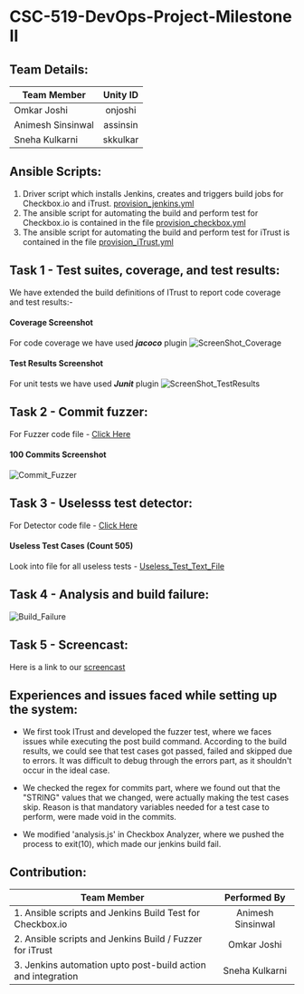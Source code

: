 # CSC-519-DevOps-Project-Milestone II

## Team Details:

| Team Member             | Unity ID      | 
| ------------------------|:-------------:| 
| Omkar Joshi             | onjoshi       |  
| Animesh Sinsinwal       | assinsin      |   
| Sneha Kulkarni          | skkulkar      |



## Ansible Scripts:
1. Driver script which installs Jenkins, creates and triggers build jobs for Checkbox.io and iTrust. [provision_jenkins.yml](https://github.ncsu.edu/onjoshi/DevOps_M2/blob/master/provision_jenkins.yml) 
2. The ansible script for automating the build and perform test for Checkbox.io is contained in the file [provision_checkbox.yml](https://github.ncsu.edu/onjoshi/DevOps_M2/blob/master/roles/checkbox/tasks/main.yml)
3. The ansible script for automating the build and perform test for iTrust is contained in the file [provision_iTrust.yml](https://github.ncsu.edu/onjoshi/DevOps_M2/blob/master/roles/itrust/tasks/main.yml)

## Task 1 - Test suites, coverage, and test results:
We have extended the build definitions of ITrust to report code coverage and test results:- 
#### Coverage Screenshot
For code coverage we have used **_jacoco_** plugin
![ScreenShot_Coverage](https://github.ncsu.edu/onjoshi/DevOps_M2/blob/master/Screenshots/Itrust_Code_Coverage.png)
#### Test Results Screenshot
For unit tests we have used **_Junit_** plugin
![ScreenShot_TestResults](https://github.ncsu.edu/onjoshi/DevOps_M2/blob/master/Screenshots/Itrust_Test_Results.png)

## Task 2 - Commit fuzzer:
For Fuzzer code file - [Click Here](https://github.ncsu.edu/onjoshi/DevOps_M2/blob/master/Fuzzer/main.js)
#### 100 Commits Screenshot
![Commit_Fuzzer](https://github.ncsu.edu/onjoshi/DevOps_M2/blob/master/Screenshots/Itrust_Summary.png)

## Task 3 - Uselesss test detector:
For Detector code file - [Click Here](https://github.ncsu.edu/onjoshi/DevOps_M2/blob/master/Fuzzer/analyze_tests.js)
#### Useless Test Cases (Count 505)
Look into file for all useless tests - [Useless_Test_Text_File](https://github.ncsu.edu/onjoshi/DevOps_M2/blob/master/useless_tests.txt)


## Task 4 - Analysis and build failure:
![Build_Failure](https://github.ncsu.edu/onjoshi/DevOps_M2/blob/master/Screenshots/Checkbox_Build_Output.png)

## Task 5 - Screencast:
Here is a link to our [screencast](https://drive.google.com/open?id=0B3MiIrLYZHU5RTJ5a1AxOEZjZWs)


## Experiences and issues faced while setting up the system:

* We first took ITrust and developed the fuzzer test, where we faces issues while executing the post build command.
  According to the build results, we could see that test cases got passed, failed and skipped due to errors. It was difficult to debug through the errors part, as it shouldn't occur in the ideal case.

* We checked the regex for commits part, where we found out that the "STRING" values that we changed, were actually making the test cases skip. Reason is that mandatory variables needed for a test case to perform, were made void in the commits.

* We modified 'analysis.js' in Checkbox Analyzer, where we pushed the process to exit(10), which made our jenkins build fail.


## Contribution:

| Team Member                                                                        | Performed By           | 
| -----------------------------------------------------------------------------------|:----------------------:| 
| 1. Ansible scripts and Jenkins Build Test for Checkbox.io                          | Animesh Sinsinwal      | 
| 2. Ansible scripts and Jenkins Build / Fuzzer for iTrust                           | Omkar Joshi            |  
| 3. Jenkins automation upto post-build action and integration                       | Sneha Kulkarni         | 


